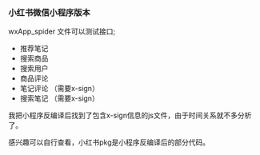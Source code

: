 

### 小红书微信小程序版本

wxApp_spider 文件可以测试接口;
   
- 推荐笔记   
- 搜索商品
- 搜索用户   
- 商品评论   
- 笔记评论  （需要x-sign） 
- 搜索笔记  （需要x-sign） 
   
我把小程序反编译后找到了包含x-sign信息的js文件，由于时间关系就不多分析了。
 
感兴趣可以自行查看，小红书pkg是小程序反编译后的部分代码。    